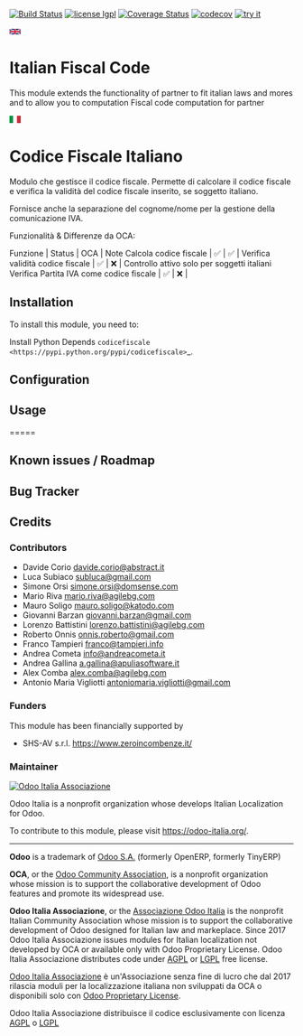 [![Build Status](https://travis-ci.org/Odoo-Italia-Associazione/OCB.svg?branch=10.0)](https://travis-ci.org/Odoo-Italia-Associazione/OCB)
[![license lgpl](https://img.shields.io/badge/licence-LGPL--3-7379c3.svg)](https://www.gnu.org/licenses/lgpl.html)
[![Coverage Status](https://coveralls.io/repos/github/Odoo-Italia-Associazione/OCB/badge.svg?branch=10.0)](https://coveralls.io/github/Odoo-Italia-Associazione/OCB?branch=10.0)
[![codecov](https://codecov.io/gh/Odoo-Italia-Associazione/OCB/branch/10.0/graph/badge.svg)](https://codecov.io/gh/Odoo-Italia-Associazione/OCB/branch/10.0)
[![try it](http://www.zeroincombenze.it/wp-content/uploads/ci-ct/prd/button-try-it-10.svg)](https://erp10.zeroincombenze.it)


[![en](https://github.com/zeroincombenze/grymb/blob/master/flags/en_US.png)](https://www.facebook.com/groups/openerp.italia/)

Italian Fiscal Code
===================

This module extends the functionality of partner to fit italian laws and mores
and to allow you to computation Fiscal code computation for partner


[![it](https://github.com/zeroincombenze/grymb/blob/master/flags/it_IT.png)](https://www.facebook.com/groups/openerp.italia/)

Codice Fiscale Italiano
=======================

Modulo che gestisce il codice fiscale. Permette di calcolare il codice fiscale e
verifica la validità del codice fiscale inserito, se soggetto italiano.

Fornisce anche la separazione del cognome/nome per la gestione della comunicazione IVA.


Funzionalità & Differenze da OCA:

Funzione                         | Status | OCA  | Note
Calcola codice fiscale           | :white_check_mark: | :white_check_mark: |
Verifica validità codice fiscale | :white_check_mark: | :x: | Controllo attivo solo per soggetti italiani
Verifica Partita IVA come codice fiscale  | :white_check_mark: | :x: | 


Installation
------------

To install this module, you need to:

Install Python Depends `codicefiscale <https://pypi.python.org/pypi/codicefiscale>`_.


Configuration
-------------

Usage
-----

=====

Known issues / Roadmap
----------------------

Bug Tracker
-----------

Credits
-------

### Contributors

* Davide Corio <davide.corio@abstract.it>
* Luca Subiaco <subluca@gmail.com>
* Simone Orsi <simone.orsi@domsense.com>
* Mario Riva <mario.riva@agilebg.com>
* Mauro Soligo <mauro.soligo@katodo.com>
* Giovanni Barzan <giovanni.barzan@gmail.com>
* Lorenzo Battistini <lorenzo.battistini@agilebg.com>
* Roberto Onnis <onnis.roberto@gmail.com>
* Franco Tampieri <franco@tampieri.info>
* Andrea Cometa <info@andreacometa.it>
* Andrea Gallina <a.gallina@apuliasoftware.it>
* Alex Comba <alex.comba@agilebg.com>
* Antonio Maria Vigliotti <antoniomaria.vigliotti@gmail.com>

### Funders

This module has been financially supported by

* SHS-AV s.r.l. <https://www.zeroincombenze.it/>

### Maintainer

[![Odoo Italia Associazione](https://www.odoo-italia.org/images/Immagini/Odoo%20Italia%20-%20126x56.png)](https://odoo-italia.org)

Odoo Italia is a nonprofit organization whose develops Italian Localization for
Odoo.

To contribute to this module, please visit <https://odoo-italia.org/>.


[//]: # (copyright)

----

**Odoo** is a trademark of [Odoo S.A.](https://www.odoo.com/) (formerly OpenERP, formerly TinyERP)

**OCA**, or the [Odoo Community Association](http://odoo-community.org/), is a nonprofit organization whose
mission is to support the collaborative development of Odoo features and
promote its widespread use.

**Odoo Italia Associazione**, or the [Associazione Odoo Italia](https://www.odoo-italia.org/)
is the nonprofit Italian Community Association whose mission
is to support the collaborative development of Odoo designed for Italian law and markeplace.
Since 2017 Odoo Italia Associazione issues modules for Italian localization not developed by OCA
or available only with Odoo Proprietary License.
Odoo Italia Associazione distributes code under [AGPL](https://www.gnu.org/licenses/agpl-3.0.html) or [LGPL](https://www.gnu.org/licenses/lgpl.html) free license.

[Odoo Italia Associazione](https://www.odoo-italia.org/) è un'Associazione senza fine di lucro
che dal 2017 rilascia moduli per la localizzazione italiana non sviluppati da OCA
o disponibili solo con [Odoo Proprietary License](https://www.odoo.com/documentation/user/9.0/legal/licenses/licenses.html).

Odoo Italia Associazione distribuisce il codice esclusivamente con licenza [AGPL](https://www.gnu.org/licenses/agpl-3.0.html) o [LGPL](https://www.gnu.org/licenses/lgpl.html)

[//]: # (end copyright)









